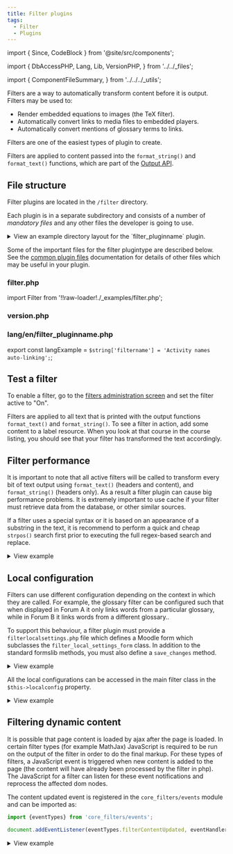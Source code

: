 ```yaml
---
title: Filter plugins
tags:
  - Filter
  - Plugins
---
```


<!-- cspell:ignore filtername -->
<!-- cspell:ignore strpos -->
<!-- cspell:ignore localconfig -->
<!-- cspell:ignore filterlocalsettings -->

import {
    Since,
    CodeBlock
} from '@site/src/components';

import {
    DbAccessPHP,
    Lang,
    Lib,
    VersionPHP,
} from '../../_files';

import {
    ComponentFileSummary,
} from '../../../_utils';

Filters are a way to automatically transform content before it is output. Filters may be used to:

- Render embedded equations to images (the TeX filter).
- Automatically convert links to media files to embedded players.
- Automatically convert mentions of glossary terms to links.

Filters are one of the easiest types of plugin to create.

Filters are applied to content passed into the `format_string()` and `format_text()` functions, which are part of the [Output API](../subsystems/output).

## File structure

Filter plugins are located in the `/filter` directory.

Each plugin is in a separate subdirectory and consists of a number of _mandatory files_ and any other files the developer is going to use.

<details>
  <summary>View an example directory layout for the `filter_pluginname` plugin.</summary>

```console
 filter/pluginname/
 |-- lang
 |   `-- en
 |       `-- filter_pluginname.php
 |-- filter.php
 `-- version.php
```

</details>

Some of the important files for the filter plugintype are described below. See the [common plugin files](../commonfiles) documentation for details of other files which may be useful in your plugin.

### filter.php

import Filter from '!!raw-loader!./_examples/filter.php';

<ComponentFileSummary
    required
    filepath="/filter.php"
    summary="Filter main class"
    plugintype="filter"
    pluginname="pluginname"
    example={Filter}
    description="The filter file contains the code for the main filter class. Unlike more complex plugins like activities or repositories, filters only have one mandatory class extending the core moodle_text_filter class."
/>

### version.php

<VersionPHP
    plugintype="filter"
/>

### lang/en/filter_pluginname.php

<!-- markdownlint-disable-next-line MD038 -->
export const langExample = `
 $string['filtername'] = 'Activity names auto-linking';
`;

<Lang
    plugintype="filter"
    pluginname="pluginname"
    example={langExample}
/>

## Test a filter

To enable a filter, go to the [filters administration screen](./index.md) and set the filter active to "On".

Filters are applied to all text that is printed with the output functions `format_text()` and `format_string()`. To see a filter in action, add some content to a label resource. When you look at that course in the course listing, you should see that your filter has transformed the text accordingly.

## Filter performance

It is important to note that all active filters will be called to transform every bit of text output using `format_text()` (headers and content), and `format_string()` (headers only). As a result a filter plugin can cause big performance problems. It is extremely important to use cache if your filter must retrieve data from the database, or other similar sources.

If a filter uses a special syntax or it is based on an appearance of a substring in the text, it is recommend to perform a quick and cheap `strpos()` search first prior to executing the full regex-based search and replace.

<details>
  <summary>View example</summary>
  <div>

```php
/**
 * Example of a filter that uses <a> links in some way.
 */
public function filter($text, array $options = []) {

    if (!is_string($text) or empty($text)) {
        // Non-string data can not be filtered anyway.
        return $text;
    }

    if (stripos($text, '</a>') === false) {
        // Performance shortcut - if there is no </a> tag, nothing can match.
        return $text;
    }

    // Here we can perform some more complex operations with the <a>
    // links in the text.
}
```

  </div>
</details>

## Local configuration

Filters can use different configuration depending on the context in which they are called. For example, the glossary filter can be configured such that when displayed in Forum A it only links words from a particular glossary, while in Forum B it links words from a different glossary..

To support this behaviour, a filter plugin must provide a `filterlocalsettings.php` file which defines a Moodle form which subclasses the `filter_local_settings_form` class. In addition to the standard formslib methods, you must also define a `save_changes` method.

<details>
  <summary>View example</summary>
  <div>

```php title="filterlocalsettings.php"
class pluginfile_filter_local_settings_form extends filter_local_settings_form {
    protected function definition_inner(\MoodleQuickForm $mform) {
        $mform->addElement(
            'text',
            'word',
            get_string('word', 'filter_helloworld'),
            ['size' => 20]
        );
        $mform->setType('word', PARAM_NOTAGS);
    }
}
```

  </div>
</details>

All the local configurations can be accessed in the main filter class in the `$this->localconfig` property.

<details>
  <summary>View example</summary>
  <div>

```php title="filter.php"
<?php
class filter_helloworld extends moodle_text_filter {
    public function filter(string $text, array $options = []) {
        global $CFG;
        $search = $this->localconfig['word'] ?? 'default';
        return str_replace($search, "Hello $search!", $text);
    }
}
```

  </div>
</details>

## Filtering dynamic content

It is possible that page content is loaded by ajax after the page is loaded. In certain filter types (for example MathJax) JavaScript is required to be run on the output of the filter in order to do the final markup. For these types of filters, a JavaScript event is triggered when new content is added to the page (the content will have already been processed by the filter in php). The JavaScript for a filter can listen for these event notifications and reprocess the affected dom nodes.

The content updated event is registered in the `core_filters/events` module and can be imported as:

```js
import {eventTypes} from 'core_filters/events';

document.addEventListener(eventTypes.filterContentUpdated, eventHandler);
```

<details>
  <summary>View example</summary>
  <div>

import DynamicContent from '!!raw-loader!./_examples/dynamic.js';

<CodeBlock language="js">{DynamicContent}</CodeBlock>

  </div>
</details>
